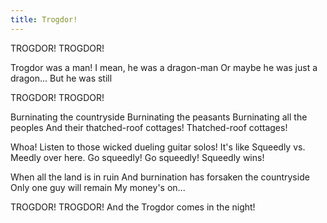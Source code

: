 ```yaml
---
title: Trogdor!
---
```


TROGDOR!
TROGDOR!

Trogdor was a man!
I mean, he was a dragon-man
Or maybe he was just a dragon...
But he was still

TROGDOR!
TROGDOR!

Burninating the countryside
Burninating the peasants
Burninating all the peoples
And their thatched-roof cottages!
Thatched-roof cottages!

Whoa! Listen to those wicked dueling guitar solos! 
It's like Squeedly vs. Meedly over here. Go squeedly! 
Go squeedly! Squeedly wins!

When all the land is in ruin
And burnination has forsaken the countryside
Only one guy will remain
My money's on...

TROGDOR!
TROGDOR!
And the Trogdor comes in the night!
